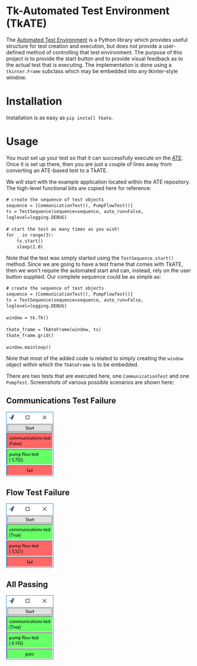 # Tk-Automated Test Environment (TkATE)

The [Automated Test Environment](https://github.com/slightlynybbled/ate) is a Python library
which provides useful structure for test creation and execution, but does not provide a user-defined
method of controlling that test environment.  The purpose of this project is to provide the
start button and to provide visual feedback as to the actual test that is executing.  The
implementation is done using a `tkinter.Frame` subclass which may be embedded into any tkinter-style
window.

# Installation

Installation is as easy as `pip install tkate`.

# Usage

You must set up your test so that it can successfully execute on the 
[ATE](https://github.com/slightlynybbled/ate).  Once it is set up there, then you are just a couple
of lines away from converting an ATE-based test to a TkATE.

We will start with the example application located within the ATE repository.  The high-level
functional bits are copied here for reference:

    # create the sequence of test objects
    sequence = [CommunicationTest(), PumpFlowTest()]
    ts = TestSequence(sequence=sequence, auto_run=False, loglevel=logging.DEBUG)

    # start the test as many times as you wish!
    for _ in range(3):
        ts.start()
        sleep(2.0)

Note that the test was simply started using the `TestSequence.start()` method.  Since we are
going to have a test frame that comes with TkATE, then we won't require the automated start and
can, instead, rely on the user button supplied.  Our complete sequence could be as simple as:

    # create the sequence of test objects
    sequence = [CommunicationTest(), PumpFlowTest()]
    ts = TestSequence(sequence=sequence, auto_run=False, loglevel=logging.DEBUG)

    window = tk.Tk()

    tkate_frame = TkAteFrame(window, ts)
    tkate_frame.grid()

    window.mainloop()

Note that most of the added code is related to simply creating the `window` object within
which the `TkAteFrame` is to be embedded.

There are two tests that are executed here, one `CommunicationTest` and one `PumpTest`.  Screenshots
of various possible scenarios are shown here:

## Communications Test Failure

![Communications Test Failure Screenshot](/images/on-fail-comm.png)

## Flow Test Failure

![Flow Test Failure Screenshot](/images/on-fail-flow.png)

## All Passing

![All Passing Screenshot](/images/on-pass.png)
